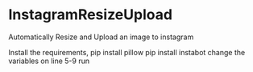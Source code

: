 # InstagramResizeUpload
Automatically Resize and Upload an image to instagram

  Install the requirements,
  pip install pillow
  pip install instabot
  change the variables on line 5-9
  run
